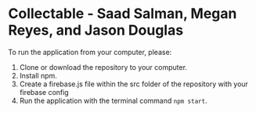 # Collectable - Saad Salman, Megan Reyes, and Jason Douglas

To run the application from your computer, please:

1. Clone or download the repository to your computer.
2. Install npm.
3. Create a firebase.js file within the src folder of the repository with your firebase config
4. Run the application with the terminal command `npm start`.
